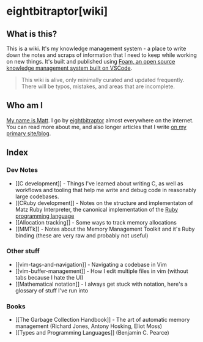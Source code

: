 # eightbitraptor[wiki]

## What is this?

This is a wiki. It's my knowledge management system - a place to write down the
notes and scraps of information that I need to keep while working on new things.
It's built and published using [Foam, an open source knowledge management system
built on VSCode](https://foambubble.github.io/foam/).

> This wiki is alive, only minimally curated and updated frequently. There will
> be typos, mistakes, and areas that are incomplete.

## Who am I

[My name is Matt](https://www.eightbitraptor.com/about). I go by
[eightbitraptor](https://www.eightbitraptor.com) almost everywhere on the
internet. You can read more about me, and also longer articles that I write [on
my primary site/blog](https://www.eightbitraptor.com).

## Index

### Dev Notes
* [[C development]] - Things I've learned about writing C, as well as workflows
  and tooling that help me write and debug code in reasonably large codebases.
* [[CRuby development]] - Notes on the structure and implementaton of Matz Ruby
  Interpreter, the canonical implementation of the [Ruby programming
  language](https://www.ruby-lang.org)
* [[Allocation tracking]] - Some ways to track memory allocations
* [[MMTk]] - Notes about the Memory Management Toolkit and it's Ruby binding
  (these are very raw and probably not useful)

### Other stuff

* [[vim-tags-and-navigation]] - Navigating a codebase in Vim
* [[vim-buffer-management]] - How I edit multiple files in vim (without tabs
  because I hate the UI)
* [[Mathematical notation]] - I always get stuck with notation, here's a
  glossary of stuff I've run into

### Books

* [[The Garbage Collection Handbook]] - The art of automatic memory management
  (Richard Jones, Antony Hosking, Eliot Moss)
* [[Types and Programming Languages]] (Benjamin C. Pearce)


